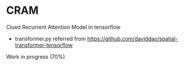 # CRAM
Clued Recurrent Attention Model in tensorflow

- transformer.py referred from https://github.com/daviddao/spatial-transformer-tensorflow


Work in progress (70%)

